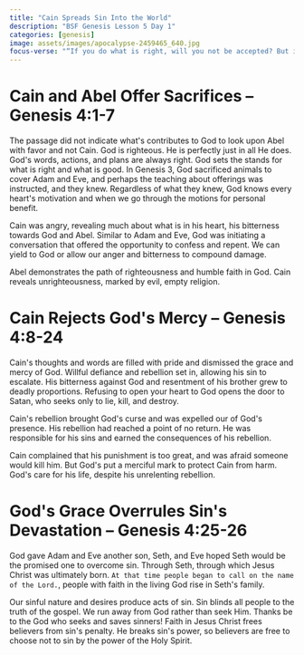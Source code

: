 ```yaml
---
title: "Cain Spreads Sin Into the World"
description: "BSF Genesis Lesson 5 Day 1"
categories: [genesis]
image: assets/images/apocalypse-2459465_640.jpg
focus-verse: "“If you do what is right, will you not be accepted? But if you do not do what is right, sin is crouching at your door; it desires to have you, but you must rule over it.” – Genesis 4:7"
---
```


# Cain and Abel Offer Sacrifices – Genesis 4:1-7

The passage did not indicate what's contributes to God to look upon Abel with favor and not Cain. God is righteous. He is perfectly just in
all He does. God's words, actions, and plans are always right. God sets the stands for what is right and what is good. In Genesis 3, God sacrificed animals to cover Adam and Eve, and perhaps the teaching about offerings was instructed, and they knew. Regardless of what they knew, God knows every heart's motivation and when we go through the motions for personal benefit. 

Cain was angry, revealing much about what is in his heart, his bitterness towards God and Abel. Similar to Adam and Eve, God was initiating a conversation that offered the opportunity to confess and repent. We can yield to God or allow our anger and bitterness to compound damage.

Abel demonstrates the path of righteousness and humble faith in God. Cain reveals unrighteousness, marked by evil, empty religion.

# Cain Rejects God's Mercy – Genesis 4:8-24

Cain's thoughts and words are filled with pride and dismissed the grace and mercy of God. Willful defiance and rebellion set in, allowing his sin to escalate. His bitterness against God and resentment of his brother grew to deadly proportions. Refusing to open your heart to God opens the door to Satan, who seeks only to lie, kill, and destroy.

Cain's rebellion brought God's curse and was expelled our of God's presence. His rebellion had reached a point of no return. He was responsible for his sins and earned the consequences of his rebellion.

Cain complained that his punishment is too great, and was afraid someone would kill him. But God's put a merciful mark to protect Cain from harm. God's care for his life, despite his unrelenting rebellion.

# God's Grace Overrules Sin's Devastation – Genesis 4:25-26

God gave Adam and Eve another son, Seth, and Eve hoped Seth would be the promised one to overcome sin. Through Seth, through which Jesus Christ was ultimately born. `At that time people began to call on the name of the Lord.`, people with faith in the living God rise in Seth's family. 

Our sinful nature and desires produce acts of sin. Sin blinds all people to the truth of the gospel. We run away from God rather than seek Him. Thanks be to the God who seeks and saves sinners! Faith in Jesus Christ frees believers from sin's penalty. He breaks sin's power, so believers are free to choose not to sin by the power of the Holy Spirit.
